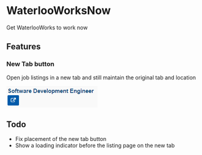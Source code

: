 # WaterlooWorksNow
Get WaterlooWorks to work now

## Features
### New Tab button
Open job listings in a new tab and still maintain the original tab and location

![New Tab button preview](wwn_newtab.PNG)

## Todo
- Fix placement of the new tab button
- Show a loading indicator before the listing page on the new tab 
